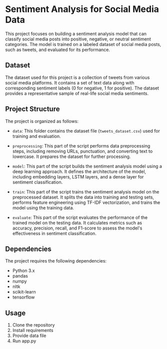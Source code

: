 # Sentiment Analysis for Social Media Data


This project focuses on building a sentiment analysis model that can classify social media posts into positive, negative, or neutral sentiment categories. The model is trained on a labeled dataset of social media posts, such as tweets, and evaluated for its performance.

## Dataset

The dataset used for this project is a collection of tweets from various social media platforms. It contains a set of text data along with corresponding sentiment labels (0 for negative, 1 for positive). The dataset provides a representative sample of real-life social media sentiments.

## Project Structure

The project is organized as follows:

- `data`: This folder contains the dataset file (`tweets_dataset.csv`) used for training and evaluation.

- `preprocessing`: This part of the script performs data preprocessing steps, including removing URLs, punctuation, and converting text to lowercase. It prepares the dataset for further processing.

- `model`: This part of the script builds the sentiment analysis model using a deep learning approach. It defines the architecture of the model, including embedding layers, LSTM layers, and a dense layer for sentiment classification.

- `train`: This part of the script trains the sentiment analysis model on the preprocessed dataset. It splits the data into training and testing sets, performs feature engineering using TF-IDF vectorization, and trains the model using the training data.

- `evaluate`: This part of the script evaluates the performance of the trained model on the testing data. It calculates metrics such as accuracy, precision, recall, and F1-score to assess the model's effectiveness in sentiment classification.

## Dependencies

The project requires the following dependencies:

- Python 3.x
- pandas
- numpy
- nltk
- scikit-learn
- tensorflow

## Usage

1. Clone the repository
2. Install requirements
3. Provide data file
4. Run app.py


